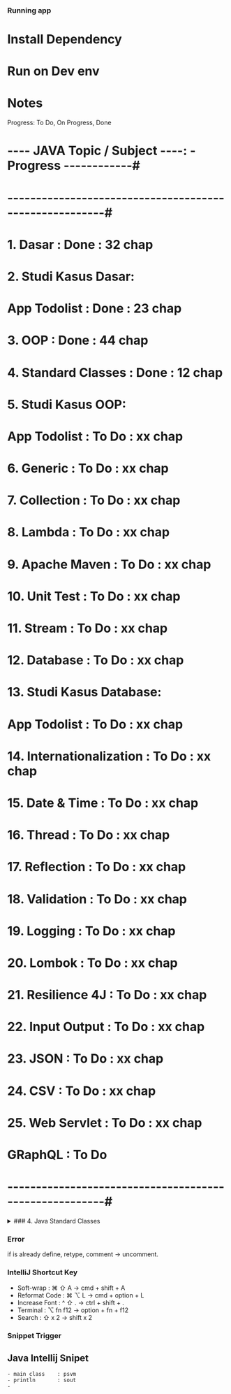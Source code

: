 
### Running app

# Install Dependency

# Run on Dev env

# Notes

Progress: To Do, On Progress, Done

# ---- JAVA Topic / Subject ----: - Progress ------------#
# -------------------------------------------------------#
#  1. Dasar                     : Done         : 32 chap #
#  2. Studi Kasus Dasar:
#       App Todolist            : Done         : 23 chap #
#  3. OOP                       : Done         : 44 chap #
#  4. Standard Classes          : Done         : 12 chap #
#  5. Studi Kasus OOP:                                   #
#       App Todolist            : To Do        : xx chap #
#  6. Generic                   : To Do        : xx chap #
#  7. Collection                : To Do        : xx chap #
#  8. Lambda                    : To Do        : xx chap #
#  9. Apache Maven              : To Do        : xx chap #
# 10. Unit Test                 : To Do        : xx chap #
# 11. Stream                    : To Do        : xx chap #
# 12. Database                  : To Do        : xx chap #
# 13. Studi Kasus Database:                              #
#       App Todolist            : To Do        : xx chap #
# 14. Internationalization      : To Do        : xx chap #
# 15. Date & Time               : To Do        : xx chap #
# 16. Thread                    : To Do        : xx chap #
# 17. Reflection                : To Do        : xx chap #
# 18. Validation                : To Do        : xx chap #
# 19. Logging                   : To Do        : xx chap #
# 20. Lombok                    : To Do        : xx chap #
# 21. Resilience 4J             : To Do        : xx chap #
# 22. Input Output              : To Do        : xx chap #
# 23. JSON                      : To Do        : xx chap #
# 24. CSV                       : To Do        : xx chap #
# 25. Web Servlet               : To Do        : xx chap #
#     GRaphQL                   : To Do                  #
# -------------------------------------------------------#


<details>
<summary>### 4. Java Standard Classes</summary>
<br>
<!-- EOL 245 -->

### 4. Java Standard Classes

## String Class
- Seperti yg pernah dibahas di materi Java Dasar, String adalah object, artinya dia memiliki representasi class nya.
- Ada banyak sekali method yg bisa kita gunakan di String, kita bisa melihat detail method apa saja yg tersedia di halaman dokumentasi javadoc nya.

- docs.oracle.com/en/javase/14/docs/api/java.base/java/lang/String.html
- docs.oracle.com/en/javase/20/docs/api/java.base/java/lang/String.html

# Method di String Class
Method                  | Keterangan
String toLowerCase()    | Membuat string baru dengan format lower case
String toUpperCase()    | Membuat string baru dengan format upper case
int length()            | Mendapatkan panjang string
boolean startsWith()    | Mengecek apakah dimulai dengan string value
boolean endsWith()      | Mengecek apakah diakhiri dengan string value
String[] split()        | Memotong string dengan string value

## StringBuffer dan StringBuilder Class
- 
## StringJoiner Class
- 
## StringTokenizer Class
- 
## Number Class
- 
## Math Class
- 
## BigNumber Class
- 
## Scanner Class
- 
## Date dan Calendar Class
- 
## System Class
- 
## Runtime Class
- 
## UUID Class
- 
## Base64 Class
## Objects Class
## Random Class
## Properties Class
## Arrays Class
## Regular Expression


### Materi Selanjutnya
- Object Oriented Programming
- Standard Classes
- Generic
- Collection
- Lambda
- Apache Maven
- Unit Test
- Stream

### Noted Feature:
-

### 1. end
<!-- SOL 50 -->
</details>

### Error
if is already define, retype, comment -> uncomment.

### IntelliJ Shortcut Key
- Soft-wrap     : ⌘ ⇧ A    -> cmd  + shift  + A
- Reformat Code : ⌘ ⌥ L    -> cmd  + option + L
- Increase Font : ^ ⇧ .    -> ctrl + shift  + .
- Terminal      : ⌥ fn f12 -> option + fn + f12
- Search        : ⇧ x 2    -> shift x 2


### Snippet Trigger
## Java Intellij Snipet
    - main class    : psvm
    - println       : sout
    - 
